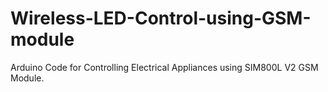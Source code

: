 # Wireless-LED-Control-using-GSM-module
Arduino Code for Controlling Electrical Appliances using SIM800L V2 GSM Module.
